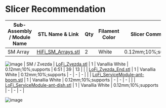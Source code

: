 # Slicer Recommendation 

|  **Sub-Assembly / Module Name** | **STL Name & Link** | **Qty** | **Filament Color** | **Slicer Comments** | **Approx Print Time [h:mm]** | **Approx Filament Used [g]** | **Approx Filament Used [m]** |
| ---- | --- | --- | --- | --- | --- | --- | --- |
| SM Array | [HiFi_SM_Arrays.stl]() | 2 | White | 0.12mm;10%;supports | 4:18| 22 | 2.82 |
![image](https://user-images.githubusercontent.com/58833710/223577905-dc9fb4af-f9e2-4784-ad6e-20c0ad4aaaf9.png)
| SM / Zvezda | [LoFi_Zvezda.stl](https://github.com/ISS-Mimic/Mimic/blob/main/3D_Printing/SM_Zvezda/LoFi_Zvezda.stl) | 1 | Vanallia White | 0.12mm;10%;supports | 6:51 | 39 | 13 |
|  | [LoFi_Zvezda_End.stl](https://github.com/ISS-Mimic/Mimic/blob/main/3D_Printing/SM_Zvezda/LoFi_Zvezda_End.stl) | 1 | Vanallia White | 0.12mm;10%;supports | - | - | - |
|  | [LoFi_ServiceModule-ant-boom.stl](https://github.com/ISS-Mimic/Mimic/blob/main/3D_Printing/SM_Zvezda/LoFi_ServiceModule-ant-boom.stl) | 1 | Vanallia White | 0.12mm;10%;supports | - | - | - |
|  | [LoFi_ServiceModule-ant-dish.stl](https://github.com/ISS-Mimic/Mimic/blob/main/3D_Printing/SM_Zvezda/LoFi_ServiceModule-ant-dish.stl) | 1 | Vanallia White | 0.12mm;10%;supports | - | - | - |

![image](https://user-images.githubusercontent.com/58833710/197422899-01fe3542-6da8-4383-9b42-633be19c49ac.png)
